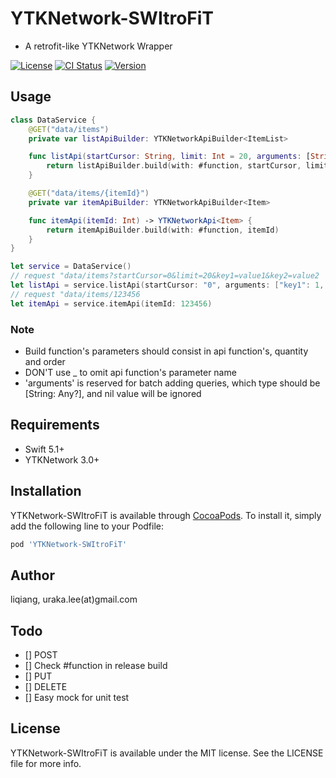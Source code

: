 # YTKNetwork-SWItroFiT
- A retrofit-like YTKNetwork Wrapper

[![License](https://img.shields.io/cocoapods/l/YTKNetwork-SWItroFiT.svg?style=flat)](https://cocoapods.org/pods/YTKNetwork-SWItroFiT)
[![CI Status](https://img.shields.io/travis/urakalee/YTKNetwork-SWItroFiT.svg?style=flat)](https://travis-ci.org/urakalee/YTKNetwork-SWItroFiT)
[![Version](https://img.shields.io/cocoapods/v/YTKNetwork-SWItroFiT.svg?style=flat)](https://cocoapods.org/pods/YTKNetwork-SWItroFiT)

## Usage
```swift
class DataService {
    @GET("data/items")
    private var listApiBuilder: YTKNetworkApiBuilder<ItemList>

    func listApi(startCursor: String, limit: Int = 20, arguments: [String: Any?]) -> YTKNetworkApi<ItemList> {
        return listApiBuilder.build(with: #function, startCursor, limit, arguments)
    }

    @GET("data/items/{itemId}")
    private var itemApiBuilder: YTKNetworkApiBuilder<Item>

    func itemApi(itemId: Int) -> YTKNetworkApi<Item> {
        return itemApiBuilder.build(with: #function, itemId)
    }
}

let service = DataService()
// request "data/items?startCursor=0&limit=20&key1=value1&key2=value2
let listApi = service.listApi(startCursor: "0", arguments: ["key1": 1, "key2": "value2", "key3": nil])
// request "data/items/123456
let itemApi = service.itemApi(itemId: 123456)

```
### Note
- Build function's parameters should consist in api function's, quantity and order
- DON'T use _ to omit api function's parameter name
- 'arguments' is reserved for batch adding queries, which type should be [String: Any?], and nil value will be ignored

## Requirements
- Swift 5.1+
- YTKNetwork 3.0+

## Installation

YTKNetwork-SWItroFiT is available through [CocoaPods](https://cocoapods.org). To install
it, simply add the following line to your Podfile:

```ruby
pod 'YTKNetwork-SWItroFiT'
```

## Author

liqiang, uraka.lee(at)gmail.com

## Todo
- [] POST
- [] Check #function in release build
- [] PUT
- [] DELETE
- [] Easy mock for unit test

## License

YTKNetwork-SWItroFiT is available under the MIT license. See the LICENSE file for more info.
